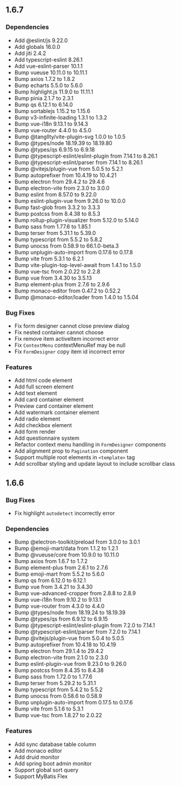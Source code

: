 ## 1.6.7

### Dependencies

 * Add @eslint/js 9.22.0
 * Add globals 16.0.0
 * Add jiti 2.4.2
 * Add typescript-eslint 8.26.1
 * Add vue-eslint-parser 10.1.1
 * Bump vueuse 10.11.0 to 10.11.1
 * Bump axios 1.7.2 to 1.8.2
 * Bump echarts 5.5.0 to 5.6.0
 * Bump highlight.js 11.9.0 to 11.11.1
 * Bump pinia 2.1.7 to 2.3.1
 * Bump qs 6.12.1 to 6.14.0
 * Bump sortablejs 1.15.2 to 1.15.6
 * Bump v3-infinite-loading 1.3.1 to 1.3.2
 * Bump vue-i18n 9.13.1 to 9.14.3
 * Bump vue-router 4.4.0 to 4.5.0
 * Bump @tangllty/vite-plugin-svg 1.0.0 to 1.0.5
 * Bump @types/node 18.19.39 to 18.19.80
 * Bump @types/qs 6.9.15 to 6.9.18
 * Bump @typescript-eslint/eslint-plugin from 7.14.1 to 8.26.1
 * Bump @typescript-eslint/parser from 7.14.1 to 8.26.1
 * Bump @vitejs/plugin-vue from 5.0.5 to 5.2.1
 * Bump autoprefixer from 10.4.19 to 10.4.21
 * Bump electron from 29.4.2 to 29.4.6
 * Bump electron-vite from 2.3.0 to 3.0.0
 * Bump eslint from 8.57.0 to 9.22.0
 * Bump eslint-plugin-vue from 9.26.0 to 10.0.0
 * Bump fast-glob from 3.3.2 to 3.3.3
 * Bump postcss from 8.4.38 to 8.5.3
 * Bump rollup-plugin-visualizer from 5.12.0 to 5.14.0
 * Bump sass from 1.77.6 to 1.85.1
 * Bump terser from 5.31.1 to 5.39.0
 * Bump typescript from 5.5.2 to 5.8.2
 * Bump unocss from 0.58.9 to 66.1.0-beta.3
 * Bump unplugin-auto-import from 0.17.6 to 0.17.8
 * Bump vite from 5.3.1 to 6.2.1
 * Bump vite-plugin-top-level-await from 1.4.1 to 1.5.0
 * Bump vue-tsc from 2.0.22 to 2.2.8
 * Bump vue from 3.4.30 to 3.5.13
 * Bump element-plus from 2.7.6 to 2.9.6
 * Bump monaco-editor from 0.47.2 to 0.52.2
 * Bump @monaco-editor/loader from 1.4.0 to 1.5.04

### Bug Fixes

 * Fix form designer cannot close preview dialog
 * Fix nested container cannot choose
 * Fix remove item activeItem incorrect error
 * Fix `ContextMenu` contextMenuRef may be null
 * Fix `FormDesigner` copy item id incorrect error

### Features
 * Add html code element
 * Add full screen element
 * Add text element
 * Add card container element
 * Preview card container element
 * Add watermark container element
 * Add radio element
 * Add checkbox element
 * Add form render
 * Add questionnaire system
 * Refactor context menu handling in `FormDesigner` components
 * Add alignment prop to `Pagination` component
 * Support multiple root elements in `<template>` tag
 * Add scrollbar styling and update layout to include scrollbar class

## 1.6.6

### Bug Fixes

 * Fix highlight `autodetect` incorrectly error

### Dependencies

 * Bump @electron-toolkit/preload from 3.0.0 to 3.0.1
 * Bump @emoji-mart/data from 1.1.2 to 1.2.1
 * Bump @vueuse/core from 10.9.0 to 10.11.0
 * Bump axios from 1.6.7 to 1.7.2
 * Bump element-plus from 2.6.1 to 2.7.6
 * Bump emoji-mart from 5.5.2 to 5.6.0
 * Bump qs from 6.12.0 to 6.12.1
 * Bump vue from 3.4.21 to 3.4.30
 * Bump vue-advanced-cropper from 2.8.8 to 2.8.9
 * Bump vue-i18n from 9.10.2 to 9.13.1
 * Bump vue-router from 4.3.0 to 4.4.0
 * Bump @types/node from 18.19.24 to 18.19.39
 * Bump @types/qs from 6.9.12 to 6.9.15
 * Bump @typescript-eslint/eslint-plugin from 7.2.0 to 7.14.1
 * Bump @typescript-eslint/parser from 7.2.0 to 7.14.1
 * Bump @vitejs/plugin-vue from 5.0.4 to 5.0.5
 * Bump autoprefixer from 10.4.18 to 10.4.19
 * Bump electron from 29.1.4 to 29.4.2
 * Bump electron-vite from 2.1.0 to 2.3.0
 * Bump eslint-plugin-vue from 9.23.0 to 9.26.0
 * Bump postcss from 8.4.35 to 8.4.38
 * Bump sass from 1.72.0 to 1.77.6
 * Bump terser from 5.29.2 to 5.31.1
 * Bump typescript from 5.4.2 to 5.5.2
 * Bump unocss from 0.58.6 to 0.58.9
 * Bump unplugin-auto-import from 0.17.5 to 0.17.6
 * Bump vite from 5.1.6 to 5.3.1
 * Bump vue-tsc from 1.8.27 to 2.0.22

### Features

 * Add sync database table column
 * Add monaco editor
 * Add druid monitor
 * Add spring boot admin monitor
 * Support global sort query
 * Support MyBatis Flex
